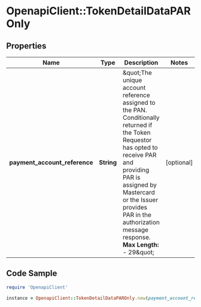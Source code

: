 # OpenapiClient::TokenDetailDataPAROnly

## Properties

Name | Type | Description | Notes
------------ | ------------- | ------------- | -------------
**payment_account_reference** | **String** | \&quot;The unique account reference assigned to the PAN. Conditionally returned if the Token Requestor has opted to receive PAR and providing PAR is assigned by Mastercard or the Issuer provides PAR in the authorization message response.    __Max Length:__ - 29\&quot;  | [optional] 

## Code Sample

```ruby
require 'OpenapiClient'

instance = OpenapiClient::TokenDetailDataPAROnly.new(payment_account_reference: 5001a9f027e5629d11e3949a0800a)
```


